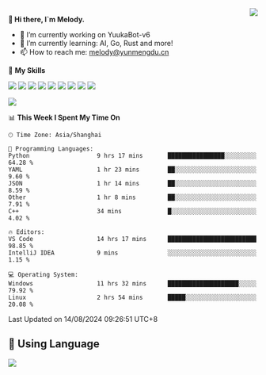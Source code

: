 <a href="#">
  <img align="right" src="https://github-readme-stats.vercel.app/api?username=melodyyuuka&count_private=true&show_icons=true" />
</a>

**👋 Hi there, I`m Melody.**

- 🔭 I’m currently working on YuukaBot-v6
- 🌱 I’m currently learning: AI, Go, Rust and more!
- 📫 How to reach me: melody@yunmengdu.cn

🌟 **My Skills** 

![](https://img.shields.io/badge/-Python-3e74a2?style=flat-square&logo=Python&logoColor=fff)
![](https://img.shields.io/badge/-Java-007396?style=flat-square&logo=OpenJDK&logoColor=fff)
![](https://img.shields.io/badge/-Node.js-339933?style=flat-square&logo=Node.js&logoColor=fff)
![](https://img.shields.io/badge/-Git-f05032?style=flat-square&logo=git&logoColor=fff)
![](https://img.shields.io/badge/-PostgreSQL-4169e1?style=flat-square&logo=PostgreSQL&logoColor=fff)
![](https://img.shields.io/badge/-Rust-000000?style=flat-square&logo=rust&logoColor=fff)
![](https://img.shields.io/badge/-VSCode-007acc?style=flat-square&logo=Visual-Studio-Code&logoColor=fff)
![](https://img.shields.io/badge/-FastAPI-009688?style=flat-square&logo=FastAPI&logoColor=fff)
![](https://img.shields.io/badge/-Linux-000000?style=flat-square&logo=Linux&logoColor=fff)


![](https://wakatime.com/badge/user/fa6dc0e2-47c5-4d2d-ae45-69fec6f2122c.svg)

<!--START_SECTION:waka-->
📊 **This Week I Spent My Time On** 

```text
🕑︎ Time Zone: Asia/Shanghai

💬 Programming Languages: 
Python                   9 hrs 17 mins       ████████████████░░░░░░░░░   64.28 % 
YAML                     1 hr 23 mins        ██░░░░░░░░░░░░░░░░░░░░░░░    9.60 % 
JSON                     1 hr 14 mins        ██░░░░░░░░░░░░░░░░░░░░░░░    8.59 % 
Other                    1 hr 8 mins         ██░░░░░░░░░░░░░░░░░░░░░░░    7.91 % 
C++                      34 mins             █░░░░░░░░░░░░░░░░░░░░░░░░    4.02 % 

🔥 Editors: 
VS Code                  14 hrs 17 mins      █████████████████████████   98.85 % 
IntelliJ IDEA            9 mins              ░░░░░░░░░░░░░░░░░░░░░░░░░    1.15 % 

💻 Operating System: 
Windows                  11 hrs 32 mins      ████████████████████░░░░░   79.92 % 
Linux                    2 hrs 54 mins       █████░░░░░░░░░░░░░░░░░░░░   20.08 % 
```


 Last Updated on 14/08/2024 09:26:51 UTC+8
<!--END_SECTION:waka-->

## 🥰 **Using Language**

![](https://github-readme-stats.vercel.app/api/wakatime?username=MelodyYuyuko&layout=compact&hide_border=true)
